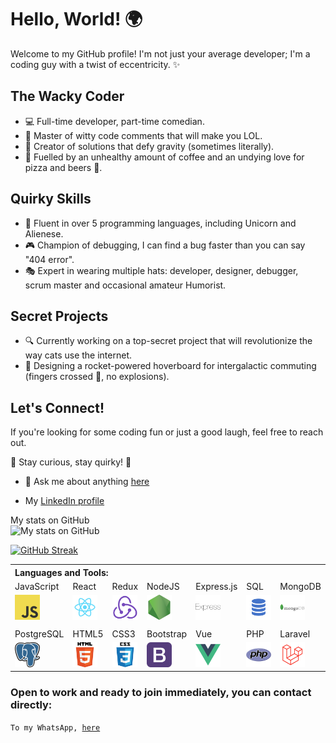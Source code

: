 # Hello, World! 🌍

Welcome to my GitHub profile! I'm not just your average developer; I'm a coding guy with a twist of eccentricity. ✨

## The Wacky Coder

- 💻 Full-time developer, part-time comedian.
- 🤣 Master of witty code comments that will make you LOL.
- 🌟 Creator of solutions that defy gravity (sometimes literally).
- 🍔 Fuelled by an unhealthy amount of coffee and an undying love for pizza and beers 🍻.

## Quirky Skills

- 🦄 Fluent in over 5 programming languages, including Unicorn and Alienese.
- 🎮 Champion of debugging, I can find a bug faster than you can say "404 error".
- 🎭 Expert in wearing multiple hats: developer, designer, debugger, scrum master and occasional amateur Humorist.

## Secret Projects

- 🔍 Currently working on a top-secret project that will revolutionize the way cats use the internet.
- 🚀 Designing a rocket-powered hoverboard for intergalactic commuting (fingers crossed 🤞, no explosions).

## Let's Connect!

If you're looking for some coding fun or just a good laugh, feel free to reach out.

🌈 Stay curious, stay quirky! 🌈

- 💬 Ask me about anything [here](https://wa.me/542645240612)

- My [LinkedIn profile](https://www.linkedin.com/in/guillermo-david-andrada)

My stats on GitHub <br/>
![My stats on GitHub](https://github-readme-stats.vercel.app/api?username=GuilloSGit) 


[![GitHub Streak](https://awesome-github-stats.azurewebsites.net/user-stats/GuilloSGit&theme=dark)](https://git.io/awesome-stats-card)

<table>
  <th colspan="7" align="left">
      Languages and Tools:
   </th>
  <tr>
    <td>JavaScript</td>
    <td>React</td>
    <td>Redux</td>
    <td>NodeJS</td>
    <td>Express.js</td>
    <td>SQL</td>
    <td>MongoDB</td>
  </tr>
  <tr>
    <td><img height="40" src="https://raw.githubusercontent.com/github/explore/80688e429a7d4ef2fca1e82350fe8e3517d3494d/topics/javascript/javascript.png"></td>
    <td><img height="40" src="https://raw.githubusercontent.com/github/explore/80688e429a7d4ef2fca1e82350fe8e3517d3494d/topics/react/react.png"></td>
    <td><img height="40" src="https://raw.githubusercontent.com/github/explore/80688e429a7d4ef2fca1e82350fe8e3517d3494d/topics/redux/redux.png"></code></td>
    <td><img height="40" src="https://raw.githubusercontent.com/github/explore/80688e429a7d4ef2fca1e82350fe8e3517d3494d/topics/nodejs/nodejs.png"></td>
    <td><img height="40" src="https://raw.githubusercontent.com/github/explore/80688e429a7d4ef2fca1e82350fe8e3517d3494d/topics/express/express.png"></td>
    <td><img height="40" src="https://raw.githubusercontent.com/github/explore/80688e429a7d4ef2fca1e82350fe8e3517d3494d/topics/sql/sql.png"></td>
      <td><img height="40" src="https://raw.githubusercontent.com/github/explore/80688e429a7d4ef2fca1e82350fe8e3517d3494d/topics/mongodb/mongodb.png"></td>
  </tr>
  <tr>
    <td colspan="7"></td>
  </tr>
  <tr>
    <td>PostgreSQL</td>
    <td>HTML5</td>
    <td>CSS3</td>
    <td>Bootstrap</td>
    <td>Vue</td>
    <td>PHP</td>
    <td>Laravel</td>
  </tr>
    <tr>
    <td><img height="40" src="https://raw.githubusercontent.com/github/explore/80688e429a7d4ef2fca1e82350fe8e3517d3494d/topics/postgresql/postgresql.png"></td>
    <td><img height="40" src="https://raw.githubusercontent.com/github/explore/80688e429a7d4ef2fca1e82350fe8e3517d3494d/topics/html/html.png"></td>
    <td><img height="40" src="https://raw.githubusercontent.com/github/explore/80688e429a7d4ef2fca1e82350fe8e3517d3494d/topics/css/css.png"></td>
    <td><img height="40" src="https://raw.githubusercontent.com/github/explore/80688e429a7d4ef2fca1e82350fe8e3517d3494d/topics/bootstrap/bootstrap.png"></td>
    <td><img height="40" src="https://raw.githubusercontent.com/github/explore/80688e429a7d4ef2fca1e82350fe8e3517d3494d/topics/vue/vue.png"></td>
    <td><img height="40" src="https://raw.githubusercontent.com/github/explore/80688e429a7d4ef2fca1e82350fe8e3517d3494d/topics/php/php.png"></td>
    <td><img height="40" src="https://raw.githubusercontent.com/github/explore/80688e429a7d4ef2fca1e82350fe8e3517d3494d/topics/laravel/laravel.png"></td>
  </tr>
</table>

### Open to work and ready to join immediately, you can contact directly:

<code>To my WhatsApp, [here](https://wa.me/542645240612)</code>
